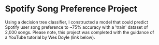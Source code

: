 # Spotify Song Preference Project

Using a decision tree classifier, I constructed a model that could predict Spotify user song preference to ~75% accuracy with a 'train' dataset of 2,000 songs. Please note, this project was completed with the guidance of a YouTube tutorial by Wes Doyle (link below).

